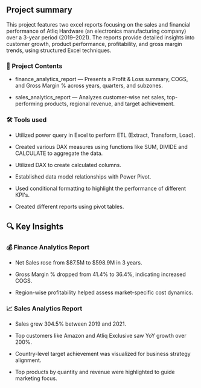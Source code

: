## Project summary

   This project features two excel reports focusing on the sales and financial performance of Atliq Hardware (an electronics manufacturing company) over a 3-year period (2019–2021). The reports provide detailed insights into customer growth, product performance, profitability, and gross margin trends, using structured Excel techniques.

### 📁 Project Contents

- finance_analytics_report — Presents a Profit & Loss summary, COGS, and Gross Margin % across years, quarters, and subzones.

- sales_analytics_report — Analyzes customer-wise net sales, top-performing products, regional revenue, and target achievement.

### 🛠 Tools used

-	Utilized power query in Excel to perform ETL (Extract, Transform, Load).

-	Created various DAX measures using functions like SUM, DIVIDE and CALCULATE to aggregate the data. 

-	Utilized DAX to create calculated columns.

-	Established data model relationships with Power Pivot.

-	Used conditional formatting to highlight the performance of different KPI's.

-	Created different reports using pivot tables. 

## 🔍 Key Insights

### 💰 Finance Analytics Report

-	Net Sales rose from $87.5M to $598.9M in 3 years.

-	Gross Margin % dropped from 41.4% to 36.4%, indicating increased COGS.

-	Region-wise profitability helped assess market-specific cost dynamics.

### 📈 Sales Analytics Report

-	Sales grew 304.5% between 2019 and 2021.

-	Top customers like Amazon and Atliq Exclusive saw YoY growth over 200%.

-	Country-level target achievement was visualized for business strategy alignment.

- Top products by quantity and revenue were highlighted to guide marketing focus.
